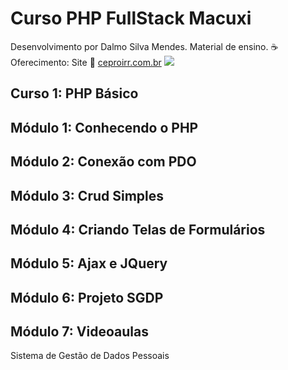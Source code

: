 # Curso PHP FullStack Macuxi
Desenvolvimento por Dalmo Silva Mendes. Material de ensino.
:coffee: Oferecimento: Site :link: <a title="CEPROIRR.COM.BR" href="https://www.ceproirr.com.br/" target="_blank">ceproirr.com.br</a> <img style="text-align: center;" src="https://www.ceproirr.com.br/themes/wc_ceproirr/images/favicon.png"><BR>
<h2>Curso 1: PHP Básico</h2>
<h2>Módulo 1: Conhecendo o PHP </h2>
<h2>Módulo 2: Conexão com PDO</h2>
<h2>Módulo 3: Crud Simples </h2>
<h2>Módulo 4: Criando Telas de Formulários </h2>
<h2>Módulo 5: Ajax e JQuery </h2>
<h2>Módulo 6: Projeto SGDP </h2>
<h2>Módulo 7: Videoaulas </h2>
<p>Sistema de Gestão de Dados Pessoais</p>
